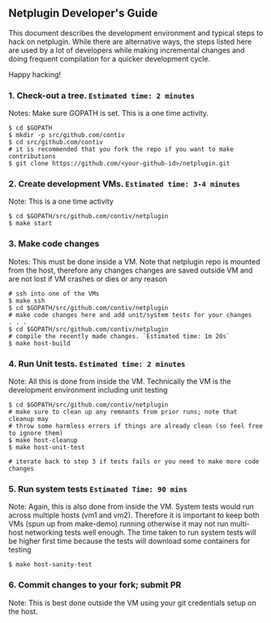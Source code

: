 ## Netplugin Developer's Guide
This document describes the development environment and typical steps to hack on netplugin.
While there are alternative ways, the steps listed here are used by a lot of developers while
making incremental changes and doing frequent compilation for a quicker development cycle.

Happy hacking!

### 1. Check-out a tree. `Estimated time: 2 minutes`
Notes: Make sure GOPATH is set. This is a one time activity.
```
$ cd $GOPATH
$ mkdir -p src/github.com/contiv
$ cd src/github.com/contiv
# it is recommended that you fork the repo if you want to make contributions
$ git clone https://github.com/<your-github-id>/netplugin.git
```

### 2. Create development VMs. `Estimated time: 3-4 minutes`
Note: This is a one time activity
```
$ cd $GOPATH/src/github.com/contiv/netplugin
$ make start
```

### 3. Make code changes
Notes: This must be done inside a VM. Note that netplugin repo is mounted from the host,
therefore any changes changes are saved outside VM and are not lost if VM crashes or dies or any reason
```
# ssh into one of the VMs
$ make ssh
$ cd $GOPATH/src/github.com/contiv/netplugin
# make code changes here and add unit/system tests for your changes
. . .
$ cd $GOPATH/src/github.com/contiv/netplugin
# compile the recently made changes. `Estimated time: 1m 20s`
$ make host-build
```

### 4. Run Unit tests. `Estimated time: 2 minutes`
Note: All this is done from inside the VM. Technically the VM is 
the development environment including unit testing
```
$ cd $GOPATH/src/github.com/contiv/netplugin
# make sure to clean up any remnants from prior runs; note that cleanup may 
# throw some harmless errors if things are already clean (so feel free to ignore them)
$ make host-cleanup
$ make host-unit-test

# iterate back to step 3 if tests fails or you need to make more code changes
```

### 5. Run system tests `Estimated Time: 90 mins`
Note: Again, this is also done from inside the VM. System tests would run across multiple 
hosts (vm1 and vm2). Therefore it is important to keep both VMs (spun up from make-demo) running 
otherwise it may not run multi-host networking tests well enough. The time taken to run
system tests will be higher first time because the tests will download some containers for testing
```
$ make host-sanity-test
```

### 6. Commit changes to your fork; submit PR
Note: This is best done outside the VM using your git credentials setup on the host.
